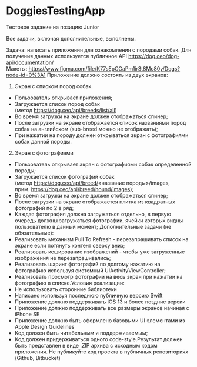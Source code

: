 # DoggiesTestingApp
Тестовое задание на позицию Junior

Все задачи, включая дополнительные, выполнены.

Задача: написать приложения для ознакомления с породами собак.
Для получения данных используется публичное API https://dog.ceo/dog-api/documentation/
Макеты: https://www.figma.com/file/K77sEpCGaPm1ir3t8Mc80y/Dogs?node-id=0%3A1
Приложение должно состоять из двух экранов:
1. Экран с списком пород собак.
- Пользователь открывает приложения;
- Загружается список пород собак (метод https://dog.ceo/api/breeds/list/all)
- Во время загрузки на экране должен отображаться спинер;
- После загрузки на экране отображается список названиями пород собак на английском (sub-breed можно не отображать);
- При нажатии на породу должен открываться экран с фотографиями собак данной породы.
2. Экран с фотографиями
- Пользователь открывает экран с фотографиями собак определенной породы;
- Загружается список фотографий собак (метод https://dog.ceo/api/breed/<название породы>/images, прим. https://dog.ceo/api/breed/hound/images);
- Во время загрузки на экране должен отображаться спинер;
- После загрузки на экране отображается плитка из квадратных фотографий по 2 в ряд;
- Каждая фотография должна загружаться отдельно, в первую очередь должны загружаться фотографии, ячейки которых видны пользователю в данный момент;
Дополнительные задачи (не обязательные):
- Реализовать механизм Pull To Refresh - перезапрашивать список на экране если потянуть контент сверху вниз;
- Реализовать кеширование изображений - чтобы уже загруженные изображения не перезапрашивались;
- Реализовать шаринг фотографий по долгому нажатию на фотографию используя системный UIActivityViewController;
- Реализовать просмотр фотографии на весь экран при нажатии на фотографию в списке.Условия реализации:
- Не использовать сторонние библиотеки
- Написано используя последнюю публичную версию Swift
- Приложение должно поддерживать iOS 13 и более поздние версии
- Приложение должно поддерживать все размеры экранов начиная с iPhone SE
- Приложение должно быть оформлено базовыми UI элементами из Apple Design Guidelines
- Код должен быть читабельным и поддерживаемым;
- Код должен придерживаться одного code-style.Результат должен быть представлен в виде .ZIP архива с исходным кодом приложения. Не публикуйте код проекта в публичных репозиториях (Github, Bitbucket)
